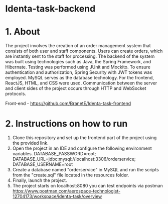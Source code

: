 # Identa-task-backend
# 1. About
The project involves the creation of an order management system that consists of both user and staff components. 
Users can create orders, which are instantly sent to the staff for processing. The backend of the system was built using technologies such as Java, the Spring Framework, and Hibernate. 
Testing was performed using JUnit and Mockito. To ensure authentication and authorization, Spring Security with JWT tokens was employed. MySQL serves as the database technology. 
For the frontend, ReactJS, HTML, and CSS were used. 
Communication between the server and client sides of the project occurs through HTTP and WebSocket protocols.

Front-end - https://github.com/BranetE/Identa-task-frontend
# 2. Instructions on how to run
1. Clone this repository and set up the frontend part of the project using the provided link. 
2. Open the project in an IDE and configure the following environment variables. 
DATABASE_PASSWORD=root; 
DATABASE_URL=jdbc:mysql://localhost:3306/orderservice; 
DATABASE_USERNAME=root
3. Create a database named "orderservice" in MySQL and run the scripts from the "create.sql" file located in the resources folder.
4. Finally, launch the project.
5. The project starts on localhost:8080 you can test endpoints via postman https://www.postman.com/aerospace-technologist-12704173/workspace/identa-task/overview
